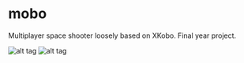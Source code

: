 # mobo
Multiplayer space shooter loosely based on XKobo. Final year project.

![alt tag](https://i.gyazo.com/484daa9cc6a8957b9ebf5af82d925b0d.png)
![alt tag](https://i.gyazo.com/cb1a883364ae48a0bd3295091e9e0f60.png)
